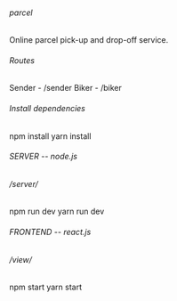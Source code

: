 ###### parcel
Online parcel pick-up and drop-off service.


###### Routes
Sender - /sender
Biker - /biker

###### Install dependencies
npm install
yarn install

###### SERVER -- node.js
###### /server/
npm run dev
yarn run dev

###### FRONTEND -- react.js
###### /view/
npm start
yarn start
